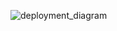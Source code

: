 ![deployment_diagram](https://github.com/olgasolovei/2023-honcharuk/assets/73313905/7dc7280e-312d-4f5c-b6d6-51449a52337d)
